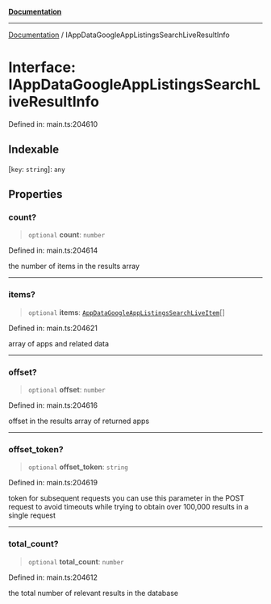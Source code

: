 [**Documentation**](../README.md)

***

[Documentation](../README.md) / IAppDataGoogleAppListingsSearchLiveResultInfo

# Interface: IAppDataGoogleAppListingsSearchLiveResultInfo

Defined in: main.ts:204610

## Indexable

\[`key`: `string`\]: `any`

## Properties

### count?

> `optional` **count**: `number`

Defined in: main.ts:204614

the number of items in the results array

***

### items?

> `optional` **items**: [`AppDataGoogleAppListingsSearchLiveItem`](../classes/AppDataGoogleAppListingsSearchLiveItem.md)[]

Defined in: main.ts:204621

array of apps and related data

***

### offset?

> `optional` **offset**: `number`

Defined in: main.ts:204616

offset in the results array of returned apps

***

### offset\_token?

> `optional` **offset\_token**: `string`

Defined in: main.ts:204619

token for subsequent requests
you can use this parameter in the POST request to avoid timeouts while trying to obtain over 100,000 results in a single request

***

### total\_count?

> `optional` **total\_count**: `number`

Defined in: main.ts:204612

the total number of relevant results in the database
